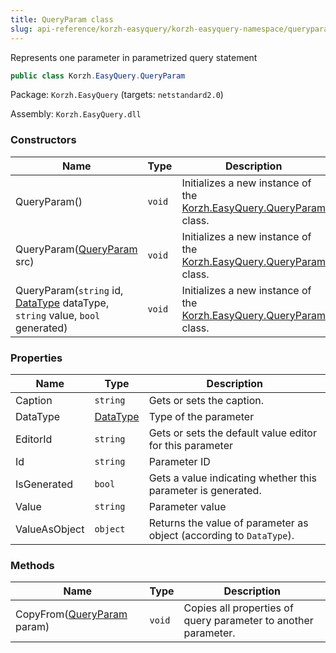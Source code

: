 ```yaml
---
title: QueryParam class
slug: api-reference/korzh-easyquery/korzh-easyquery-namespace/queryparam-class
---
```



Represents one parameter in parametrized query statement
```csharp
public class Korzh.EasyQuery.QueryParam

```
Package: `Korzh.EasyQuery` (targets: `netstandard2.0`)

Assembly: `Korzh.EasyQuery.dll`

### Constructors

| Name | Type | Description | 
| --- | --- | --- | 
| QueryParam() | `void` | Initializes a new instance of the [Korzh.EasyQuery.QueryParam](/api-reference/korzh-easyquery/korzh-easyquery-namespace/queryparam-class) class. | 
| QueryParam([QueryParam](/api-reference/korzh-easyquery/korzh-easyquery-namespace/queryparam-class) src) | `void` | Initializes a new instance of the [Korzh.EasyQuery.QueryParam](/api-reference/korzh-easyquery/korzh-easyquery-namespace/queryparam-class) class. | 
| QueryParam(`string` id, [DataType](/api-reference/easydata-core/easydata-namespace/datatype-enum) dataType, `string` value, `bool` generated) | `void` | Initializes a new instance of the [Korzh.EasyQuery.QueryParam](/api-reference/korzh-easyquery/korzh-easyquery-namespace/queryparam-class) class. | 


### Properties

| Name | Type | Description | 
| --- | --- | --- | 
| Caption | `string` | Gets or sets the caption. | 
| DataType | [DataType](/api-reference/easydata-core/easydata-namespace/datatype-enum) | Type of the parameter | 
| EditorId | `string` | Gets or sets the default value editor for this parameter | 
| Id | `string` | Parameter ID | 
| IsGenerated | `bool` | Gets a value indicating whether this parameter is generated. | 
| Value | `string` | Parameter value | 
| ValueAsObject | `object` | Returns the value of parameter as object (according to `DataType`). | 


### Methods

| Name | Type | Description | 
| --- | --- | --- | 
| CopyFrom([QueryParam](/api-reference/korzh-easyquery/korzh-easyquery-namespace/queryparam-class) param) | `void` | Copies all properties of query parameter to another parameter. |
